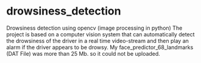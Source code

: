 # drowsiness_detection
Drowsiness detection using opencv (image processing in python)
The project is based on a computer vision system that can automatically detect the drowsiness of the driver in a real time video-stream and then play an alarm if the driver appears to be drowsy.
My face_predictor_68_landmarks (DAT File) was more than 25 Mb. so it could not be uploaded.
